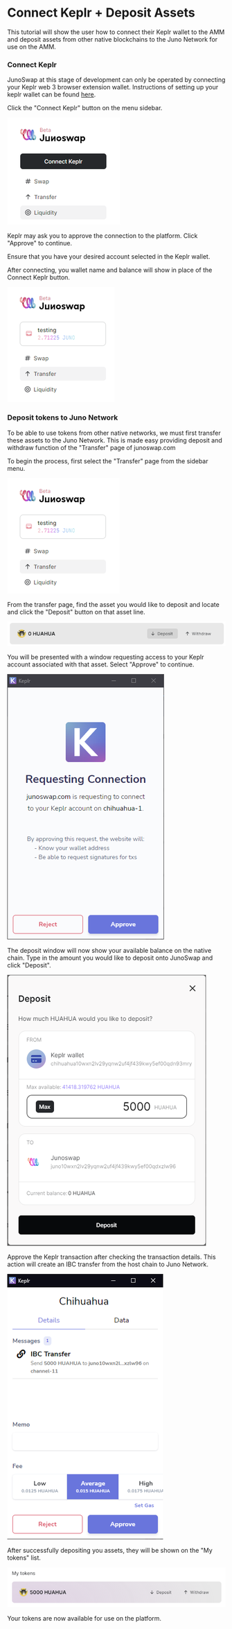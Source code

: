 # Connect Keplr + Deposit Assets



This tutorial will show the user how to connect their Keplr wallet to the AMM and deposit assets from other native blockchains to the Juno Network for use on the AMM.

### Connect Keplr

JunoSwap at this stage of development can only be operated by connecting your Keplr web 3 browser extension wallet. Instructions of setting up your keplr wallet can be found [here](https://docs.junonetwork.io/tutorials/wallets/keplr-browser-extension).

Click the "Connect Keplr" button on the menu sidebar.

![](<../.gitbook/assets/image (12).png>)

Keplr may ask you to approve the connection to the platform. Click "Approve" to continue.

Ensure that you have your desired account selected in the Keplr wallet.

After connecting, you wallet name and balance will show in place of the Connect Keplr button.

![](<../.gitbook/assets/image (16).png>)

### Deposit tokens to Juno Network

To be able to use tokens from other native networks, we must first transfer these assets to the Juno Network. This is made easy providing deposit and withdraw function of the "Transfer" page of junoswap.com

To begin the process, first select the "Transfer" page from the sidebar menu.

![](<../.gitbook/assets/image (14).png>)

From the transfer page, find the asset you would like to deposit and locate and click the "Deposit" button on that asset line.

![](<../.gitbook/assets/image (18).png>)

You will be presented with a window requesting access to your Keplr account associated with that asset. Select "Approve" to continue.

![](<../.gitbook/assets/image (2).png>)

The deposit window will now show your available balance on the native chain. Type in the amount you would like to deposit onto JunoSwap and click "Deposit".

![](<../.gitbook/assets/image (25).png>)

Approve the Keplr transaction after checking the transaction details. This action will create an IBC transfer from the host chain to Juno Network.

![](<../.gitbook/assets/image (8).png>)

After successfully depositing you assets, they will be shown on the "My tokens" list.

![](<../.gitbook/assets/image (3).png>)

Your tokens are now available for use on the platform.
